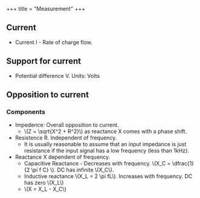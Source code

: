 +++
title = "Measurement"
+++

## Current
- Current I - Rate of charge flow. 

## Support for current
- Potential difference V. Units: Volts

## Opposition to current
### Components
- Impedence: Overall opposition to current.
  - \\(Z = \sqrt{X^2 + R^2}\\) as reactance X comes with a phase shift.
- Resistence R. Independent of frequency. 
    - It is usually reasonable to assume that an input impedance is just resistance if the input signal has a low frequency (less than 1kHz).
- Reactance X dependent of frequency. 
  - Capacitive Reactance - Decreases with frequency. \\(X_C = \dfrac{1}{2 \pi f C} \\). DC has infinite \\(X_C\\).
  - Inductive reactance \\(X_L = 2 \pi fL\\). Increases with frequency. DC has zero  \\(X_L\\)
  - \\(X = X_L - X_C\\)
